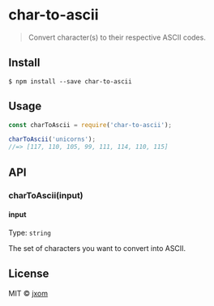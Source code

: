 # char-to-ascii

> Convert character(s) to their respective ASCII codes.


## Install

```
$ npm install --save char-to-ascii
```


## Usage

```js
const charToAscii = require('char-to-ascii');

charToAscii('unicorns');
//=> [117, 110, 105, 99, 111, 114, 110, 115]
```


## API

### charToAscii(input)

#### input

Type: `string`

The set of characters you want to convert into ASCII.

## License

MIT © [jxom](http://jxom.io)
